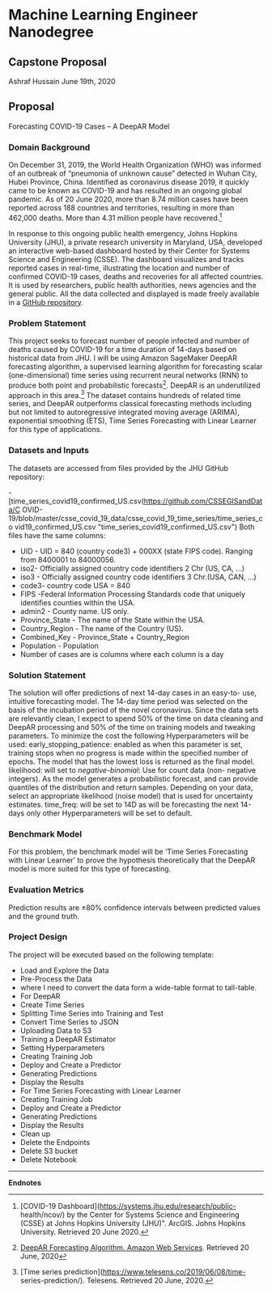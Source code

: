 
# Machine Learning Engineer Nanodegree
## Capstone Proposal
Ashraf Hussain
June 19th, 2020
## Proposal
Forecasting COVID-19 Cases – A DeepAR Model
### Domain Background
On December 31, 2019, the World Health Organization (WHO) was informed of an outbreak of “pneumonia of unknown cause” detected in Wuhan City, Hubei Province, China. Identified as coronavirus disease 2019, it quickly came
to be known as COVID-19 and has resulted in an ongoing global pandemic. As
of 20 June 2020, more than 8.74 million cases have been reported across
188 countries and territories, resulting in more than 462,000 deaths. More
than 4.31 million people have recovered.[^1]

In response to this ongoing public health emergency, Johns Hopkins
University (JHU), a private research university in Maryland, USA,
developed an interactive web-based dashboard hosted by their Center for
Systems Science and Engineering (CSSE). The dashboard visualizes and
tracks reported cases in real-time, illustrating the location and number
of confirmed COVID-19 cases, deaths and recoveries for all affected
countries. It is used by researchers, public health authorities, news
agencies and the general public. All the data collected and displayed is
made freely available in a [GitHub
repository](https://github.com/CSSEGISandData/COVID-19/tree/master/csse_covid_19_data).
### Problem Statement
This project seeks to forecast number of people infected and number of
deaths caused by COVID-19 for a time duration of 14-days based on
historical data from JHU. I will be using Amazon SageMaker DeepAR
forecasting algorithm, a supervised learning algorithm for forecasting
scalar (one-dimensional) time series using recurrent neural networks (RNN)
to produce both point and probabilistic forecasts[^2].
DeepAR is an underutilized approach in this area.[^3] The dataset contains
hundreds of related time series, and DeepAR outperforms classical
forecasting methods including but not limited to autoregressive integrated
moving average (ARIMA), exponential smoothing (ETS), Time Series
Forecasting with Linear Learner for this type of applications.
### Datasets and Inputs
The datasets are accessed from files provided by the JHU GitHub
repository:

-[time_series_covid19_confirmed_US.csv(https://github.com/CSSEGISandData/C
OVID-
19/blob/master/csse_covid_19_data/csse_covid_19_time_series/time_series_co
vid19_confirmed_US.csv &quot;time_series_covid19_confirmed_US.csv&quot;)
Both files have the same columns:
* UID - UID = 840 (country code3) + 000XX (state FIPS code). Ranging from
8400001 to 84000056.
* iso2- Officially assigned country code identifiers 2 Chr (US, CA, ...)
* iso3 - Officially assigned country code identifiers 3 Chr.(USA, CAN,
...)
* code3- country code USA = 840
* FIPS -Federal Information Processing Standards code that uniquely
identifies counties within the USA.
* admin2 - County name. US only.
* Province_State - The name of the State within the USA.
* Country_Region - The name of the Country (US).
* Combined_Key - Province_State + Country_Region
* Population - Population
* Number of cases are is columns where each column is a day
### Solution Statement
The solution will offer predictions of next 14-day cases in an easy-to-
use, intuitive forecasting model. The 14-day time period was selected on
the basis of the incubation period of the novel coronavirus.
Since the data sets are relevantly clean, I expect to spend 50% of the
time on data cleaning and DeepAR processing and 50% of the time on
training models and tweaking parameters.
To minimize the cost the following Hyperparameters will be used:
early_stopping_patience: enabled as when this parameter is set, training
stops when no progress is made within the specified number of epochs. The
model that has the lowest loss is returned as the final model.
likelihood: will set to _negative-binomial_: Use for count data (non-
negative integers). As the model generates a probabilistic forecast, and
can provide quantiles of the distribution and return samples. Depending on
your data, select an appropriate likelihood (noise model) that is used for
uncertainty estimates.
time_freq: will be set to 14D as will be forecasting the next 14-days only
other Hyperparameters will be set to default.
### Benchmark Model
For this problem, the benchmark model will be ‘Time Series Forecasting
with Linear Learner’ to prove the hypothesis theoretically that the DeepAR
model is more suited for this type of forecasting.

### Evaluation Metrics
Prediction results are ±80% confidence intervals between predicted values
and the ground truth.
### Project Design
The project will be executed based on the following template:
- Load and Explore the Data
- Pre-Process the Data
- where I need to convert the data form a wide-table format to
tall-table.
- For DeepAR
- Create Time Series
- Splitting Time Series into Training and Test
- Convert Time Series to JSON
- Uploading Data to S3
- Training a DeepAR Estimator
- Setting Hyperparameters
- Creating Training Job
- Deploy and Create a Predictor
- Generating Predictions
- Display the Results
- For Time Series Forecasting with Linear Learner
- Creating Training Job
- Deploy and Create a Predictor
- Generating Predictions
- Display the Results
- Clean up
- Delete the Endpoints
- Delete S3 bucket
- Delete Notebook
-----------
**Endnotes**
[^1]:[COVID-19 Dashboard](https://systems.jhu.edu/research/public-
health/ncov/) by the Center for Systems Science and Engineering (CSSE) at
Johns Hopkins University (JHU)&quot;. ArcGIS. Johns Hopkins University.
Retrieved 20 June 2020.
[^2]:[DeepAR Forecasting Algorithm. Amazon Web
Services](https://docs.aws.amazon.com/sagemaker/latest/dg/deepar.html).
Retrieved 20 June, 2020
[^3]:[Time series prediction](https://www.telesens.co/2019/06/08/time-
series-prediction/). Telesens. Retrieved 20 June, 2020.
<!--stackedit_data:
eyJoaXN0b3J5IjpbMTY3MjE3OTcyOCwxMzY4MDczNDMyLC0xNT
U5Njk2MjI5LC0xMDg1Njg4MDUyLDEwOTY0MTY4MjMsMTgxMjg4
NTYxOCwtMTQzMjM2NTQ0MywtMTExMjQ5ODg2MywtMjYxNTY1MT
gwLDEyODI2OTI0NDYsMTY1MzIyODAzNCwtMTQwNTg1NDIyNiwz
NjM2OTA1NjYsMTQ0NzY2NzQ0NiwxMzgzMjkyMjQyLDE2MzE2MT
IzODAsLTE2ODA3MjQxMiwtODkwNDU2OTAsLTgwMzM1MTE5MCwt
OTgxMTUwMzBdfQ==
-->